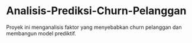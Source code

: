 # Analisis-Prediksi-Churn-Pelanggan
Proyek ini menganalisis faktor yang menyebabkan churn pelanggan dan membangun model prediktif.
